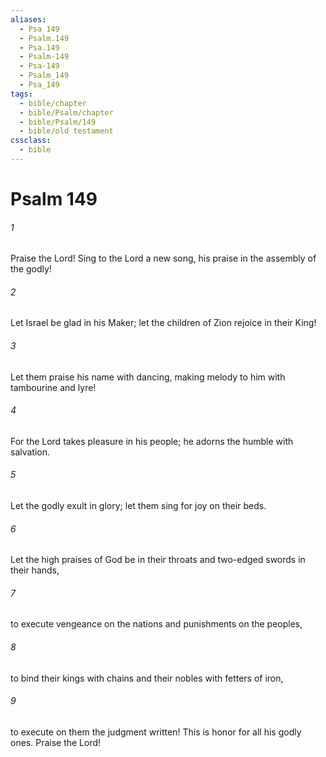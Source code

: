 ```yaml
---
aliases:
  - Psa 149
  - Psalm.149
  - Psa.149
  - Psalm-149
  - Psa-149
  - Psalm_149
  - Psa_149
tags:
  - bible/chapter
  - bible/Psalm/chapter
  - bible/Psalm/149
  - bible/old testament
cssclass:
  - bible
---
```


# Psalm 149

###### 1
Praise the Lord! Sing to the Lord  a new song, his praise in the assembly of the godly!
###### 2
Let Israel be glad in his Maker; let the children of Zion rejoice in their King!
###### 3
Let them praise his name with dancing, making melody to him with tambourine and lyre!
###### 4
For the Lord  takes pleasure in his people; he adorns the humble with salvation.
###### 5
Let the godly exult in glory; let them sing for joy on their beds.
###### 6
Let the high praises of God be in their throats and two-edged swords in their hands,
###### 7
to execute vengeance on the nations and punishments on the peoples,
###### 8
to bind their kings with chains and their nobles with fetters of iron,
###### 9
to execute on them the judgment written!   This is honor for all his godly ones.   Praise the Lord!


